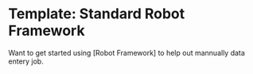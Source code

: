 # Template: Standard Robot Framework

Want to get started using [Robot Framework] to help out mannually data entery job.
